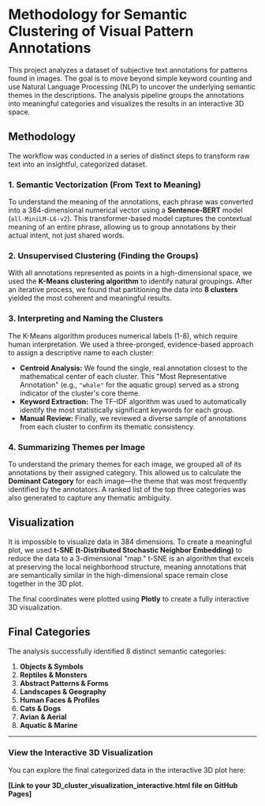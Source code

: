 # Methodology for Semantic Clustering of Visual Pattern Annotations

This project analyzes a dataset of subjective text annotations for patterns found in images. The goal is to move beyond simple keyword counting and use Natural Language Processing (NLP) to uncover the underlying semantic themes in the descriptions. The analysis pipeline groups the annotations into meaningful categories and visualizes the results in an interactive 3D space.

## Methodology

The workflow was conducted in a series of distinct steps to transform raw text into an insightful, categorized dataset.

### 1. Semantic Vectorization (From Text to Meaning)

To understand the meaning of the annotations, each phrase was converted into a 384-dimensional numerical vector using a **Sentence-BERT** model (`all-MiniLM-L6-v2`). This transformer-based model captures the contextual meaning of an entire phrase, allowing us to group annotations by their actual intent, not just shared words.

### 2. Unsupervised Clustering (Finding the Groups)

With all annotations represented as points in a high-dimensional space, we used the **K-Means clustering algorithm** to identify natural groupings. After an iterative process, we found that partitioning the data into **8 clusters** yielded the most coherent and meaningful results.

### 3. Interpreting and Naming the Clusters

The K-Means algorithm produces numerical labels (1-8), which require human interpretation. We used a three-pronged, evidence-based approach to assign a descriptive name to each cluster:

*   **Centroid Analysis:** We found the single, real annotation closest to the mathematical center of each cluster. This "Most Representative Annotation" (e.g., `"whale"` for the aquatic group) served as a strong indicator of the cluster's core theme.
*   **Keyword Extraction:** The TF-IDF algorithm was used to automatically identify the most statistically significant keywords for each group.
*   **Manual Review:** Finally, we reviewed a diverse sample of annotations from each cluster to confirm its thematic consistency.

### 4. Summarizing Themes per Image

To understand the primary themes for each image, we grouped all of its annotations by their assigned category. This allowed us to calculate the **Dominant Category** for each image—the theme that was most frequently identified by the annotators. A ranked list of the top three categories was also generated to capture any thematic ambiguity.

## Visualization

It is impossible to visualize data in 384 dimensions. To create a meaningful plot, we used **t-SNE (t-Distributed Stochastic Neighbor Embedding)** to reduce the data to a 3-dimensional "map." t-SNE is an algorithm that excels at preserving the local neighborhood structure, meaning annotations that are semantically similar in the high-dimensional space remain close together in the 3D plot.

The final coordinates were plotted using **Plotly** to create a fully interactive 3D visualization.

## Final Categories

The analysis successfully identified 8 distinct semantic categories:

1.  **Objects & Symbols**
2.  **Reptiles & Monsters**
3.  **Abstract Patterns & Forms**
4.  **Landscapes & Geography**
5.  **Human Faces & Profiles**
6.  **Cats & Dogs**
7.  **Avian & Aerial**
8.  **Aquatic & Marine**

---

### **View the Interactive 3D Visualization**

You can explore the final categorized data in the interactive 3D plot here:

**[Link to your 3D_cluster_visualization_interactive.html file on GitHub Pages]**
